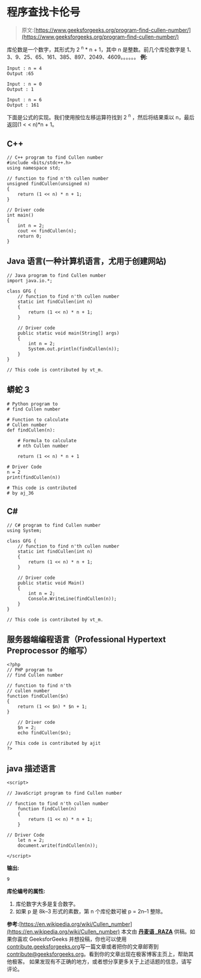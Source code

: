 # 程序查找卡伦号

> 原文:[https://www.geeksforgeeks.org/program-find-cullen-number/](https://www.geeksforgeeks.org/program-find-cullen-number/)

库伦数是一个数字，其形式为 2 <sup>n</sup> * n + 1，其中 n 是整数。前几个库伦数字是 1、3、9、25、65、161、385、897、2049、4609。。。。。。
**例:**

```
Input : n = 4
Output :65

Input : n = 0
Output : 1

Input : n = 6
Output : 161
```

下面是公式的实现。我们使用按位左移运算符找到 2 <sup>n</sup> ，然后将结果乘以 n，最后返回(1 < < n)*n + 1。

## C++

```
// C++ program to find Cullen number
#include <bits/stdc++.h>
using namespace std;

// function to find n'th cullen number
unsigned findCullen(unsigned n)
{
    return (1 << n) * n + 1;
}

// Driver code
int main()
{
    int n = 2;
    cout << findCullen(n);
    return 0;
}
```

## Java 语言(一种计算机语言，尤用于创建网站)

```
// Java program to find Cullen number
import java.io.*;

class GFG {
    // function to find n'th cullen number
    static int findCullen(int n)
    {
        return (1 << n) * n + 1;
    }

    // Driver code
    public static void main(String[] args)
    {
        int n = 2;
        System.out.println(findCullen(n));
    }
}

// This code is contributed by vt_m.
```

## 蟒蛇 3

```
# Python program to
# find Cullen number

# Function to calculate
# Cullen number
def findCullen(n):

    # Formula to calculate
    # nth Cullen number

    return (1 << n) * n + 1

# Driver Code
n = 2
print(findCullen(n))

# This code is contributed
# by aj_36                
```

## C#

```
// C# program to find Cullen number
using System;

class GFG {
    // function to find n'th cullen number
    static int findCullen(int n)
    {
        return (1 << n) * n + 1;
    }

    // Driver code
    public static void Main()
    {
        int n = 2;
        Console.WriteLine(findCullen(n));
    }
}

// This code is contributed by vt_m.
```

## 服务器端编程语言（Professional Hypertext Preprocessor 的缩写）

```
<?php
// PHP program to
// find Cullen number

// function to find n'th
// cullen number
function findCullen($n)
{
    return (1 << $n) * $n + 1;
}

    // Driver code
    $n = 2;
    echo findCullen($n);

// This code is contributed by ajit
?>
```

## java 描述语言

```
<script>

// JavaScript program to find Cullen number

// function to find n'th cullen number
    function findCullen(n)
    {
        return (1 << n) * n + 1;
    }

// Driver Code
    let n = 2;
    document.write(findCullen(n));

</script>
```

**输出:**

```
9
```

**库伦编号的属性:**

1.  库伦数字大多是复合数字。
2.  如果 p 是 8k–3 形式的素数，第 n 个库伦数可被 p = 2n–1 整除。

**参考:**[https://en.wikipedia.org/wiki/Cullen_number](https://en.wikipedia.org/wiki/Cullen_number)
本文由 [**丹麦语 _RAZA**](https://www.facebook.com/danish.raza.98096721) 供稿。如果你喜欢 GeeksforGeeks 并想投稿，你也可以使用[contribute.geeksforgeeks.org](http://www.contribute.geeksforgeeks.org)写一篇文章或者把你的文章邮寄到 contribute@geeksforgeeks.org。看到你的文章出现在极客博客主页上，帮助其他极客。
如果发现有不正确的地方，或者想分享更多关于上述话题的信息，请写评论。